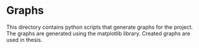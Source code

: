 # Graphs
This directory contains python scripts that generate graphs for the project. 
The graphs are generated using the matplotlib library. Created graphs are used in thesis.